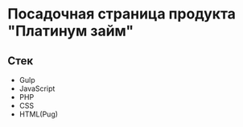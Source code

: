 # Посадочная страница продукта "Платинум займ"

## Стек

- Gulp
- JavaScript
- PHP
- CSS
- HTML(Pug)
